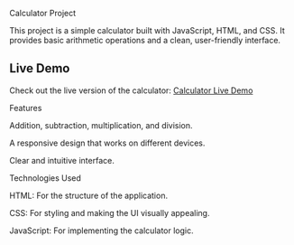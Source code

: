 Calculator Project

This project is a simple calculator built with JavaScript, HTML, and CSS. It provides basic arithmetic operations and a clean, user-friendly interface.

## Live Demo
Check out the live version of the calculator: [Calculator Live Demo](https://js-calculator-silk.vercel.app/)

Features

Addition, subtraction, multiplication, and division.

A responsive design that works on different devices.

Clear and intuitive interface.

Technologies Used

HTML: For the structure of the application.

CSS: For styling and making the UI visually appealing.

JavaScript: For implementing the calculator logic.
